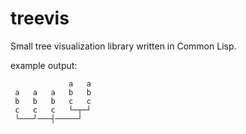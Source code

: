 # treevis
Small tree visualization library written in Common Lisp.

example output:
```
             a   a  
 a   a   a   b   b  
 b   b   b   c   c  
 c   c   c   └─┬─┘  
 └───┘───┤─────┘    
